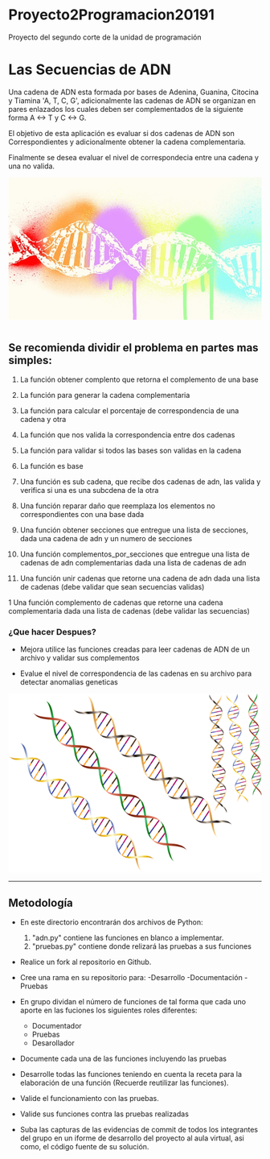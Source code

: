 # Proyecto2Programacion20191
Proyecto del segundo corte de la unidad  de programación

# Las Secuencias de ADN

Una cadena de ADN esta formada por bases de Adenina, Guanina, Citocina y
Tiamina 'A, T, C, G', adicionalmente las cadenas de ADN se organizan en
pares enlazados los cuales deben ser complementados de la siguiente
forma A <-> T y C <-> G.

El objetivo de esta aplicación es evaluar si dos cadenas de ADN son
Correspondientes y adicionalmente obtener la cadena complementaria.

Finalmente se desea evaluar el nivel de correspondecia entre una cadena y una
no valida.

![ADN](dna-2358911_640.jpg)

# 
## Se recomienda dividir el problema en partes mas simples:

1. La función obtener complento que retorna el complemento de una base

1. La función para generar la cadena complementaria

1. La función para calcular el porcentaje de correspondencia de una cadena y otra

1. La función que nos valida la correspondencia entre dos cadenas

1. La función para validar si todos las bases son validas en la cadena

1. La función es base

1. Una función es sub cadena, que recibe dos cadenas de adn, las valida y verifica si una es una subcdena de la otra

1. Una función reparar daño que reemplaza los elementos no correspondientes con una base dada

1. Una función obtener secciones que entregue una lista de secciones, dada una cadena de adn y un numero de secciones

1. Una función complementos_por_secciones que entregue una lista de cadenas  de adn complementarias dada una lista de cadenas de adn

1. Una función unir cadenas que retorne una cadena de adn dada una lista de cadenas (debe validar que sean secuencias validas)

1 Una función complemento de cadenas  que retorne una cadena complementaria dada una lista de cadenas (debe validar las secuencias)

### ¿Que hacer Despues?

* Mejora utilice las funciones creadas para leer cadenas de ADN
de un archivo y validar sus complementos

* Evalue el nivel de correspondencia de las cadenas en 
su archivo para detectar anomalias geneticas

![ADN](dna-1116336_640.png)

---

## Metodología

- En este directorio encontrarán dos archivos de Python:
    1. "adn.py" contiene las funciones en blanco a implementar.
    2. "pruebas.py" contiene donde relizará las pruebas a sus funciones

- Realice un fork al repositorio en Github.

- Cree una rama en su repositorio para:
    -Desarrollo
    -Documentación
    -Pruebas

- En grupo dividan el número de funciones de tal forma que cada uno aporte en las fuciones los siguientes roles diferentes:
    - Documentador
    - Pruebas
    - Desarollador

- Documente cada una de las funciones incluyendo las pruebas

- Desarrolle todas las funciones teniendo en cuenta la receta para la elaboración de una función (Recuerde reutilizar las funciones).

- Valide el funcionamiento con las pruebas.

- Valide sus funciones contra las pruebas realizadas

- Suba las capturas de las evidencias de commit de todos los integrantes del grupo en un iforme de desarrollo del proyecto al aula virtual, asi como, el código fuente de su solución.
